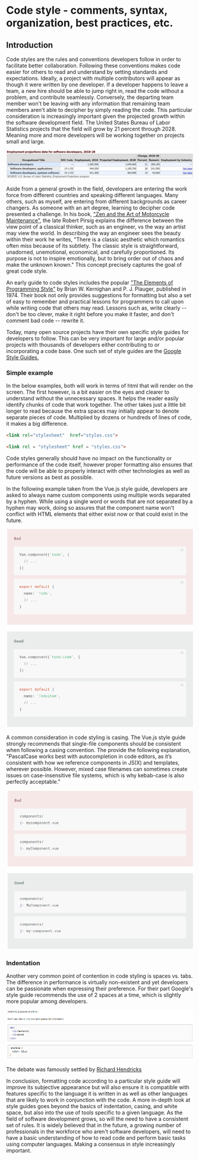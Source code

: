 # Code style - comments, syntax, organization, best practices, etc.
## Introduction
Code styles are the rules and conventions developers follow in order to facilitate better collaboration. Following these conventions makes code easier for others to read and understand by setting standards and expectations. Ideally, a project with multiple contributors will appear as though it were written by one developer. If a developer happens to leave a team, a new hire should be able to jump right in, read the code without a problem, and contribute seamlessly. Conversely, the departing team member won't be leaving with any information that remaining team members aren't able to decipher by simply reading the code. This particular consideration is increasingly important given the projected growth within the software development field. The United States Bureau of Labor Statistics projects that the field will grow by 21 percent through 2028. Meaning more and more developers will be working together on projects small and large. 

![labor stats](https://github.com/ShBodden/e28/blob/master/independent-study/images/labor-stats.png)

Aside from a general growth in the field, developers are entering the work force from different countries and speaking different languages. Many others, such as myself, are entering from different backgrounds as career changers. As someone with an art degree, learning to decipher code presented a challenge. In his book, ["Zen and the Art of Motorcycle Maintenance"](https://www.amazon.com/Zen-Art-Motorcycle-Maintenance-Inquiry/dp/0060589469), the late Robert Pirsig explains the difference between the view point of a classical thinker, such as an engineer, vs the way an artist may view the world. In describing the way an engineer sees the beauty within their work he writes, "There is a classic aesthetic which romantics often miss because of its subtlety. The classic style is straightforward, unadorned, unemotional, economical, and carefully proportioned. Its purpose is not to inspire emotionally, but to bring order out of chaos and make the unknown known." This concept precisely captures the goal of great code style. 

An early guide to code styles includes the popular ["The Elements of Programming Style"](https://www.amazon.com/Elements-Programming-Style-2nd/dp/0070342075) by Brian W. Kernighan and P. J. Plauger, published in 1974. Their book not only provides suggestions for formatting but also a set of easy to remember and practical lessons for programmers to call upon while writing code that others may read. Lessons such as, write clearly -- don't be too clever, make it right before you make it faster, and don't comment bad code -- rewrite it. 

Today, many open source projects have their own specific style guides for developers to follow. This can be very important for large and/or popular projects with thousands of developers either contributing to or incorporating a code base. One such set of style guides are the  [Google Style Guides.](http://google.github.io/styleguide/)

### Simple example
In the below examples, both will work in terms of html that will render on the screen. The first however, is a bit easier on the eyes and clearer to understand without the unnecessary spaces. It helps the reader easily identify chunks of code that work together. The other takes just a little bit longer to read because the extra spaces may initially appear to denote separate pieces of code. Multiplied by dozens or hundreds of lines of code, it makes a big difference. 
```html
<link rel="stylesheet"  href="styles.css">
```
```html
<link rel = "stylesheet" href = "styles.css">
```

Code styles generally should have no impact on the functionality or performance of the code itself, however proper formatting also ensures that the code will be able to properly interact with other technologies as well as future versions as best as possible. 

In the following example taken from the Vue.js style guide, developers are asked to always name custom components using multiple words separated by a hyphen. While using a single word or words that are not separated by a hyphen may work, doing so assures that the component name won't conflict with HTML elements that either exist now or that could exist in the future. 

![future proof](https://github.com/ShBodden/e28/blob/master/independent-study/images/future-proof.png)

A common consideration in code styling is casing. The Vue.js style guide strongly recommends that single-file components should be consistent when following a casing convention. The provide the following explanation, "PascalCase works best with autocompletion in code editors, as it’s consistent with how we reference components in JS(X) and templates, wherever possible. However, mixed case filenames can sometimes create issues on case-insensitive file systems, which is why kebab-case is also perfectly acceptable."

![casing](https://github.com/ShBodden/e28/blob/master/independent-study/images/single-file-components-casing.png)

### Indentation
Another very common point of contention in code styling is spaces vs. tabs. The difference in performance is virtually non-existent and yet developers can be passionate when expressing their preference. For their part Google's style guide recommends the use of 2 spaces at a time, which is slightly more popular among developers. 

![indentation](https://github.com/ShBodden/e28/blob/master/independent-study/images/indentation.png)

The debate was famously settled by [Richard Hendricks](https://www.youtube.com/watch?time_continue=170&v=SsoOG6ZeyUI&feature=emb_logo)

In conclusion, formatting code according to a particular style guide will improve its subjective appearance but will also ensure it is compatible with features specific to the language it is written in as well as other languages that are likely to work in conjunction with the code. A more in-depth look at style guides goes beyond the basics of indentation, casing, and white space, but also into the use of tools specific to a given language. As the field of software development grows, so will the need to have a consistent set of rules. It is widely believed that in the future, a growing number of professionals in the workforce who aren't software developers, will need to have a basic understanding of how to read code and perform basic tasks using computer languages. Making a consensus in style increasingly important. 












